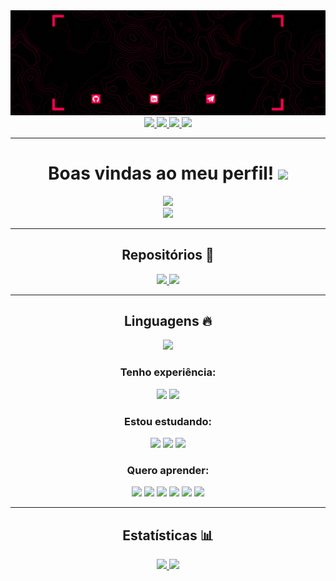 <div align="center" id="header">
  <img src="profile-banner.gif">
  <div id="badges" align="center">
    <a href="https://github.com/gabrielfqk">
      <img src="https://img.shields.io/badge/GitHub-100000?style=for-the-badge&logo=github&logoColor=white">
    </a>
    <a href="https://linkedin.com/in/gabrielfqk">
      <img src="https://img.shields.io/badge/LinkedIn-100?style=for-the-badge&logo=linkedin&logoColor=white">
    </a>
    <a href="https://t.me/gabrielfqk">
      <img src="https://img.shields.io/badge/Telegram-100?style=for-the-badge&logo=telegram&logoColor=white">
    </a>
    <a href="mailto:gabrielfqk@gmail.com">
      <img src="https://img.shields.io/badge/Gmail-100?style=for-the-badge&logo=gmail&logoColor=white">
    </a>
  </div>
<hr>
  <h1>
    Boas vindas ao meu perfil!
    <img src="https://media.giphy.com/media/hvRJCLFzcasrR4ia7z/giphy.gif" width="30px"/>
  </h1>
  <img src="https://komarev.com/ghpvc/?username=gabrielfqk&style=for-the-badge&color=110000&label=Visualizações+do+perfil"/>
  <div><img src="https://media.giphy.com/media/o0vwzuFwCGAFO/giphy.gif"></div>
</div>

---


<div id="cards">
<div id="repo" align="center">

  <h2>Repositórios &#x1F4CC;</h2>
  <a href="https://github.com/gabrielfqk/trybe-exercicios">
    <img src="https://github-readme-stats.vercel.app/api/pin/?username=gabrielfqk&repo=trybe-exercicios&count_private=true&show_icons=true&title_color=ff004d&text_color=fff&icon_color=ff004d&border_color=ff004d&bg_color=45,100,170206&locale=pt-BR&border_radius=20&card_width=450" />
  </a>
  <a href="https://github.com/gabrielfqk/gabrielfqk.github.io">
    <img src="https://github-readme-stats.vercel.app/api/pin/?username=gabrielfqk&repo=gabrielfqk.github.io&count_private=true&show_icons=true&title_color=ff004d&text_color=fff&icon_color=ff004d&border_color=ff004d&bg_color=45,100,170206&locale=pt-BR&border_radius=20&card_width=450" />
  </a>
</div>
<hr>
<div id="stats" align="center">
<h2>Linguagens &#x1F525;</h2>
  <div>
    <a href="https://github.com/gabrielfqk/github-readme-stats">
      <img src="https://github-readme-stats.vercel.app/api/top-langs/?username=gabrielfqk&layout=compact&count_private=true&show_icons=true&title_color=ff004d&text_color=fff&icon_color=ff004d&border_color=ff004d&bg_color=45,100,170206&locale=pt-BR&border_radius=20&card_width=450" />
    </a>
  </div>
  <h3>Tenho experiência:</h3>
    <img src="https://img.shields.io/badge/HTML5-100?style=for-the-badge&logo=html5&logoColor=ff004d" />
    <img src="https://img.shields.io/badge/CSS3-100?style=for-the-badge&logo=css3&logoColor=ff004d" />

  <h3>Estou estudando:</h3>
    <img src="https://img.shields.io/badge/JavaScript-100?style=for-the-badge&logo=javascript&logoColor=ff004d" />
    <img src="https://img.shields.io/badge/GIT-100?style=for-the-badge&logo=git&logoColor=ff004d" />
    <img src="https://img.shields.io/badge/Linux-100?style=for-the-badge&logo=linux&logoColor=ff004d" />

  <h3>Quero aprender:</h3>
    <img src="https://img.shields.io/badge/TypeScript-100?style=for-the-badge&logo=typescript&logoColor=ff004d" />
    <img src="https://img.shields.io/badge/Node.js-100?style=for-the-badge&logo=node.js&logoColor=ff004d" />
    <img src="https://img.shields.io/badge/MySQL-100?style=for-the-badge&logo=mysql&logoColor=ff004d" />
    <img src="https://img.shields.io/badge/Electron-100?style=for-the-badge&logo=electron&logoColor=ff004d" />
    <img src="https://img.shields.io/badge/React-100?style=for-the-badge&logo=react&logoColor=ff004d" />
    <img src="https://img.shields.io/badge/React_Native-100?style=for-the-badge&logo=react&logoColor=ff004d" />

<hr>

  <h2>Estatísticas &#x1F4CA;</h2>

  <a href="https://github.com/gabrielfqk/github-readme-stats">
    <img src="https://github-readme-stats.vercel.app/api?username=gabrielfqk&count_private=true&show_icons=true&title_color=ff004d&text_color=fff&icon_color=ff004d&border_color=ff004d&bg_color=45,100,170206&locale=pt-BR&border_radius=20&custom_title=Estatísticas do GitHub" />
  </a>

  <a href="https://github.com/gabrielfqk/github-readme-stats">
    <img src="https://github-readme-stats.vercel.app/api/wakatime?username=gabrielfqk&count_private=true&show_icons=true&title_color=ff004d&text_color=fff&icon_color=ff004d&border_color=ff004d&bg_color=45,100,170206&locale=pt-BR&border_radius=20&custom_title=Estatísticas do Wakatime" />
  </a>
  </div>
  </div>
